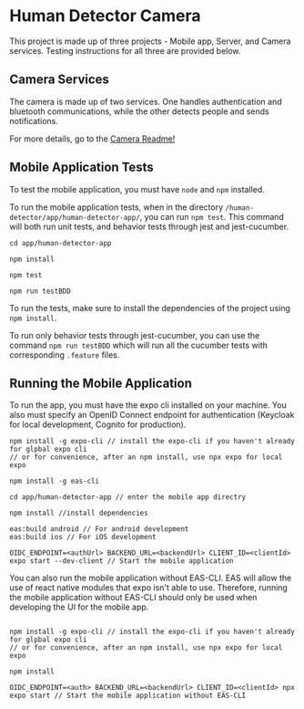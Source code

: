 # Human Detector Camera

This project is made up of three projects - Mobile app, Server, and Camera services. Testing instructions for all three are provided below.

## Camera Services

The camera is made up of two services. One handles authentication and bluetooth communications, while the other detects people and sends notifications.

For more details, go to the [Camera Readme!](./camera/README.md)

## Mobile Application Tests

To test the mobile application, you must have `node` and `npm` installed.

To run the mobile application tests, when in the directory `/human-detector/app/human-detector-app/`, you can run `npm test`. This command will both run unit tests, and behavior tests through jest and jest-cucumber.

```
cd app/human-detector-app

npm install

npm test

npm run testBDD
```

To run the tests, make sure to install the dependencies of the project using `npm install`.

To run only behavior tests through jest-cucumber, you can use the command `npm run testBDD` which will run all the cucumber tests with corresponding `.feature` files.

## Running the Mobile Application

To run the app, you must have the expo cli installed on your machine. You also must specify an OpenID Connect endpoint
for authentication (Keycloak for local development, Cognito for production).

```
npm install -g expo-cli // install the expo-cli if you haven't already for glpbal expo cli
// or for convenience, after an npm install, use npx expo for local expo

npm install -g eas-cli

cd app/human-detector-app // enter the mobile app directry

npm install //install dependencies

eas:build android // For android development
eas:build ios // For iOS development

OIDC_ENDPOINT=<authUrl> BACKEND_URL=<backendUrl> CLIENT_ID=<clientId> expo start --dev-client // Start the mobile application 

```

You can also run the mobile application without EAS-CLI.  EAS will allow the use of react native modules that expo
isn't able to use.  Therefore, running the mobile application without EAS-CLI should only be used when developing
the UI for the mobile app.

```

npm install -g expo-cli // install the expo-cli if you haven't already for glpbal expo cli
// or for convenience, after an npm install, use npx expo for local expo

npm install

OIDC_ENDPOINT=<auth> BACKEND_URL=<backendUrl> CLIENT_ID=<clientId> npx expo start // Start the mobile application without EAS-CLI
```
